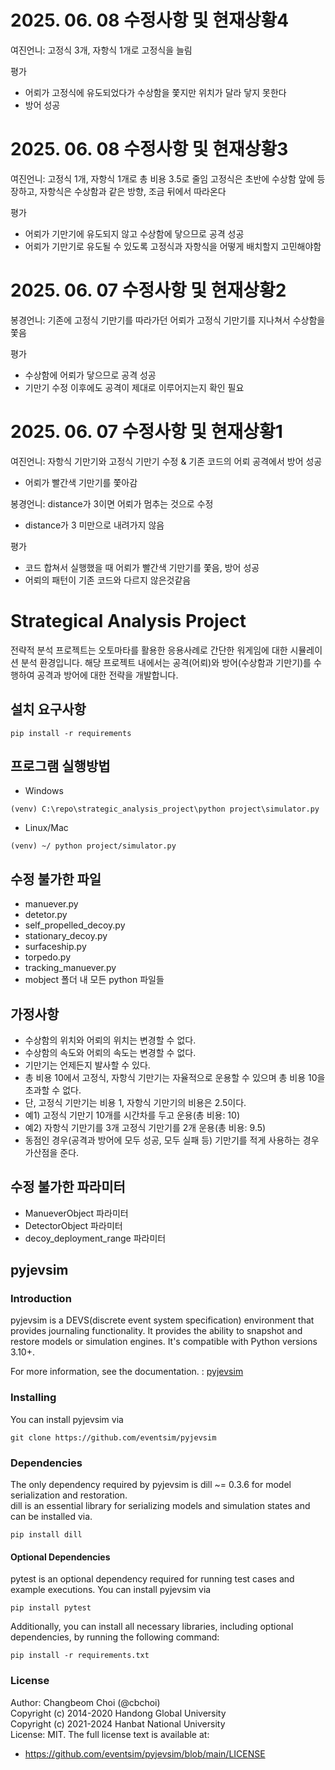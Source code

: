 # 2025. 06. 08 수정사항 및 현재상황4
여진언니: 고정식 3개, 자항식 1개로 고정식을 늘림

평가
- 어뢰가 고정식에 유도되었다가 수상함을 쫓지만 위치가 달라 닿지 못한다
- 방어 성공


# 2025. 06. 08 수정사항 및 현재상황3
여진언니: 고정식 1개, 자항식 1개로 총 비용 3.5로 줄임
고정식은 초반에 수상함 앞에 등장하고, 자항식은 수상함과 같은 방향, 조금 뒤에서 따라온다

평가
- 어뢰가 기만기에 유도되지 않고 수상함에 닿으므로 공격 성공
- 어뢰가 기만기로 유도될 수 있도록 고정식과 자항식을 어떻게 배치할지 고민해야함

# 2025. 06. 07 수정사항 및 현재상황2
봉경언니: 기존에 고정식 기만기를 따라가던 어뢰가 고정식 기만기를 지나쳐서 수상함을 쫓음

평가
- 수상함에 어뢰가 닿으므로 공격 성공
- 기만기 수정 이후에도 공격이 제대로 이루어지는지 확인 필요


# 2025. 06. 07 수정사항 및 현재상황1
여진언니: 자항식 기만기와 고정식 기만기 수정 & 기존 코드의 어뢰 공격에서 방어 성공
- 어뢰가 빨간색 기만기를 쫓아감

봉경언니: distance가 3이면 어뢰가 멈추는 것으로 수정
- distance가 3 미만으로 내려가지 않음

평가
- 코드 합쳐서 실행했을 때 어뢰가 빨간색 기만기를 쫓음, 방어 성공
- 어뢰의 패턴이 기존 코드와 다르지 않은것같음



# Strategical Analysis Project
전략적 분석 프로젝트는 오토마타를 활용한 응용사례로 간단한 워게임에 대한 시뮬레이션 분석 환경입니다. 
해당 프로젝트 내에서는 공격(어뢰)와 방어(수상함과 기만기)를 수행하여 공격과 방어에 대한 전략을 개발합니다. 

## 설치 요구사항
```
pip install -r requirements
```

## 프로그램 실행방법
- Windows
```
(venv) C:\repo\strategic_analysis_project\python project\simulator.py
```
- Linux/Mac
```
(venv) ~/ python project/simulator.py
```

## 수정 불가한 파일
 - manuever.py
 - detetor.py
 - self_propelled_decoy.py
 - stationary_decoy.py
 - surfaceship.py
 - torpedo.py
 - tracking_manuever.py
 - mobject 폴더 내 모든 python 파일들

## 가정사항
 - 수상함의 위치와 어뢰의 위치는 변경할 수 없다. 
 - 수상함의 속도와 어뢰의 속도는 변경할 수 없다. 
 - 기만기는 언제든지 발사할 수 있다. 
 - 총 비용 10에서 고정식, 자항식 기만기는 자율적으로 운용할 수 있으며 총 비용 10을 초과할 수 없다. 
  - 단, 고정식 기만기는 비용 1, 자항식 기만기의 비용은 2.5이다. 
  - 예1) 고정식 기만기 10개를 시간차를 두고 운용(총 비용: 10)
  - 예2) 자항식 기만기를 3개 고정식 기만기를 2개 운용(총 비용: 9.5)
 - 동점인 경우(공격과 방어에 모두 성공, 모두 실패 등) 기만기를 적게 사용하는 경우 가산점을 준다. 

## 수정 불가한 파라미터
 - ManueverObject 파라미터
 - DetectorObject 파라미터
 - decoy_deployment_range 파라미터

## pyjevsim
### Introduction
pyjevsim is a DEVS(discrete event system specification) environment that provides journaling functionality.
It provides the ability to snapshot and restore models or simulation engines.
It's compatible with Python versions 3.10+.
   
For more information, see the documentation. : [pyjevsim](https://pyjevsim.readthedocs.io/en/main/)
   
### Installing
You can install pyjevsim via
```
git clone https://github.com/eventsim/pyjevsim
```
   
### Dependencies
The only dependency required by pyjevsim is dill ~= 0.3.6 for model serialization and restoration.  
dill is an essential library for serializing models and simulation states and can be installed via. 
```
pip install dill
```
   
#### Optional Dependencies
pytest is an optional dependency required for running test cases and example executions. 
You can install pyjevsim via
```
pip install pytest
```
   
Additionally, you can install all necessary libraries, including optional dependencies, by running the following command:
```
pip install -r requirements.txt
```

### License   
Author: Changbeom Choi (@cbchoi)   
Copyright (c) 2014-2020 Handong Global University      
Copyright (c) 2021-2024 Hanbat National University    
License: MIT.  The full license text is available at:   
 - https://github.com/eventsim/pyjevsim/blob/main/LICENSE   
